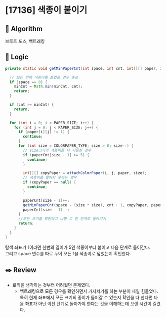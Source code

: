 # [17136] 색종이 붙이기

## :pushpin: **Algorithm**

브루트 포스, 백트래킹

## :round_pushpin: **Logic**

```java
private static void getMinPaperCnt(int space, int cnt, int[][] paper, int[] paperCnt) {

  // 모든 칸에 색종이를 붙였을 경우 종료
  if (space == 0) {
    minCnt = Math.min(minCnt, cnt);
    return;
  }

  if (cnt >= minCnt) {
    return;
  }

  for (int i = 0; i < PAPER_SIZE; i++) {
    for (int j = 0; j < PAPER_SIZE; j++) {
      if (paper[i][j] != 1) {
        continue;
      }
      for (int size = COLORPAPER_TYPE; size > 0; size--) {
        // size크기의 색종이를 다 사용한 경우
        if (paperCnt[size - 1] >= 5) {
          continue;
        }

        int[][] copyPaper = attachColorPaper(i, j, paper, size);
        // 색종이를 붙이지 못하는 경우
        if (copyPaper == null) {
          continue;
        }

        paperCnt[size - 1]++;
        getMinPaperCnt(space - (size * size), cnt + 1, copyPaper, paperCnt);
        paperCnt[size - 1]--;
      }
      //모든 크기를 확인하고 나면 그 전 단계로 돌아가기
      return;
    }
  }
}
```

탐색 좌표가 1이라면 한변의 길이가 5인 색종이부터 붙이고 다음 단계로 들어간다.<br/>
그리고 space 변수를 따로 두어 모든 1을 색종이로 덮었는지 확인한다.<br/>

## :black_nib: **Review**

- 로직을 생각하는 것부터 어려웠던 문제였다.
  - 백트래킹으로 모든 경우를 확인하면서 가지치기를 하는 부분이 제일 힘들었다. 특히 현재 좌표에서 모든 크기의 종이가 들어갈 수 있는지 확인을 다 한다면 다음 좌표가 아닌 이전 단계로 돌아가야 한다는 것을 이해하는데 오랜 시간이 걸렸다.
